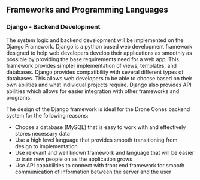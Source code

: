 ## Frameworks and Programming Languages
### Django - Backend Development
The system logic and backend development will be implemented on the Django Framework. Django is a python based web development framework designed to help web developers develop their applications as smoothly as possible by providing the base requirements need for a web app. This framework provides simpler implementation of views, templates, and databases. Django provides compatibility with several different types of databases. This allows web developers to be able to choose based on their own abilities and what individual projects require. Django also provides API abilities which allows for easier integration with other frameworks and programs.

The design of the Django framework is ideal for the Drone Cones backend system for the following reasons:
* Choose a database (MySQL) that is easy to work with and effectively stores necessary data
* Use a high level language that provides smooth transitioning from design to implementation
* Use relevant and well known framework and language that will be easier to train new people on as the application grows
* Use API capabilities to connect with front end framework for smooth communication of information between the server and the user
